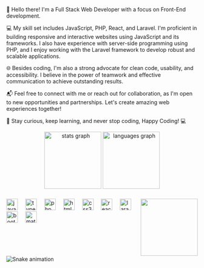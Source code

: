 👋 Hello there! I'm a Full Stack Web Developer with a focus on Front-End development.

💻 My skill set includes JavaScript, PHP, React, and Laravel. I'm proficient in building responsive and interactive websites using JavaScript and its frameworks. I also have experience with server-side programming using PHP, and I enjoy working with the Laravel framework to develop robust and scalable applications.

🌐 Besides coding, I'm also a strong advocate for clean code, usability, and accessibility. I believe in the power of teamwork and effective communication to achieve outstanding results.

📬 Feel free to connect with me or reach out for collaboration, as I'm open to new opportunities and partnerships. Let's create amazing web experiences together!

🌟 Stay curious, keep learning, and never stop coding, Happy Coding! 💻

<div align="center">
  <img src="https://github-readme-stats.vercel.app/api?username=Mizan-Rifat&hide_title=false&hide_rank=false&show_icons=true&include_all_commits=true&count_private=true&disable_animations=false&theme=dracula&locale=en&hide_border=false" height="150" alt="stats graph"  />
  <img src="https://github-readme-stats.vercel.app/api/top-langs?username=Mizan-Rifat&locale=en&hide_title=false&layout=compact&card_width=320&langs_count=5&theme=dracula&hide_border=false" height="150" alt="languages graph"  />
</div>

###

<img align="right" height="150" src="http://i.imgur.com/MvMxQ1a.gif"  />

###

<div align="left">
  <img src="https://cdn.jsdelivr.net/gh/devicons/devicon/icons/javascript/javascript-original.svg" height="30" alt="javascript logo"  />
  <img width="12" />
  <img src="https://cdn.jsdelivr.net/gh/devicons/devicon/icons/typescript/typescript-original.svg" height="30" alt="typescript logo"  />
  <img width="12" />
  <img src="https://cdn.jsdelivr.net/gh/devicons/devicon/icons/php/php-original.svg" height="30" alt="php logo"  />
  <img width="12" />
  <img src="https://cdn.jsdelivr.net/gh/devicons/devicon/icons/html5/html5-original.svg" height="30" alt="html5 logo"  />
  <img width="12" />
  <img src="https://cdn.jsdelivr.net/gh/devicons/devicon/icons/css3/css3-original.svg" height="30" alt="css3 logo"  />
  <img width="12" />
  <img src="https://cdn.jsdelivr.net/gh/devicons/devicon/icons/react/react-original.svg" height="30" alt="react logo"  />
  <img width="12" />
  <img src="https://cdn.jsdelivr.net/gh/devicons/devicon/icons/laravel/laravel-plain.svg" height="30" alt="laravel logo"  />
  <img width="12" />
  <img src="https://cdn.jsdelivr.net/gh/devicons/devicon/icons/bootstrap/bootstrap-original.svg" height="30" alt="bootstrap logo"  />
  <img width="12" />
  <img src="https://cdn.jsdelivr.net/gh/devicons/devicon/icons/materialui/materialui-original.svg" height="30" alt="materialui logo"  />
</div>

###

<div align="left">
</div>

###

<br clear="both">

<img src="https://raw.githubusercontent.com/Mizan-Rifat/Mizan-Rifat/output/snake.svg" alt="Snake animation" />

###
